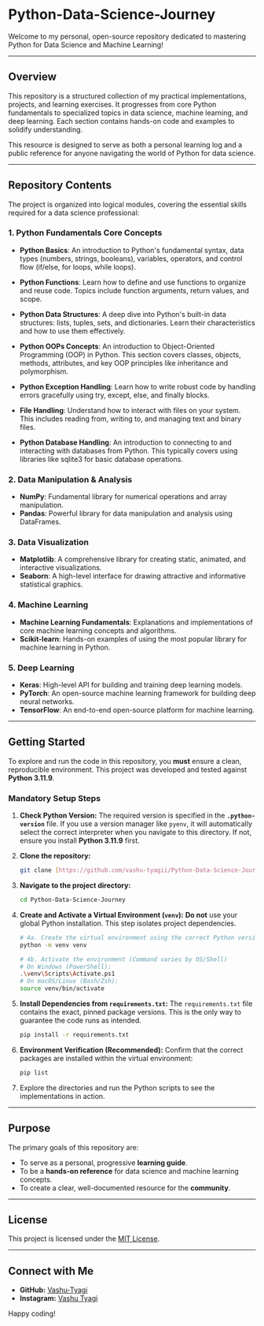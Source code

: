 # Python-Data-Science-Journey

Welcome to my personal, open-source repository dedicated to mastering Python for Data Science and Machine Learning!

---

## Overview

This repository is a structured collection of my practical implementations, projects, and learning exercises. It progresses from core Python fundamentals to specialized topics in data science, machine learning, and deep learning. Each section contains hands-on code and examples to solidify understanding.

This resource is designed to serve as both a personal learning log and a public reference for anyone navigating the world of Python for data science.

---

## Repository Contents

The project is organized into logical modules, covering the essential skills required for a data science professional:

### **1. Python Fundamentals Core Concepts**

- **Python Basics**: An introduction to Python's fundamental syntax, data types (numbers, strings, booleans), variables, operators, and control flow (if/else, for loops, while loops).

- **Python Functions**: Learn how to define and use functions to organize and reuse code. Topics include function arguments, return values, and scope.

- **Python Data Structures**: A deep dive into Python's built-in data structures: lists, tuples, sets, and dictionaries. Learn their characteristics and how to use them effectively.

- **Python OOPs Concepts**: An introduction to Object-Oriented Programming (OOP) in Python. This section covers classes, objects, methods, attributes, and key OOP principles like inheritance and polymorphism.

- **Python Exception Handling**: Learn how to write robust code by handling errors gracefully using try, except, else, and finally blocks.

- **File Handling**: Understand how to interact with files on your system. This includes reading from, writing to, and managing text and binary files.

- **Python Database Handling**: An introduction to connecting to and interacting with databases from Python. This typically covers using libraries like sqlite3 for basic database operations.

### **2. Data Manipulation & Analysis**

- **NumPy**: Fundamental library for numerical operations and array manipulation.
- **Pandas**: Powerful library for data manipulation and analysis using DataFrames.

### **3. Data Visualization**

- **Matplotlib**: A comprehensive library for creating static, animated, and interactive visualizations.
- **Seaborn**: A high-level interface for drawing attractive and informative statistical graphics.

### **4. Machine Learning**

- **Machine Learning Fundamentals**: Explanations and implementations of core machine learning concepts and algorithms.
- **Scikit-learn**: Hands-on examples of using the most popular library for machine learning in Python.

### **5. Deep Learning**

- **Keras**: High-level API for building and training deep learning models.
- **PyTorch**: An open-source machine learning framework for building deep neural networks.
- **TensorFlow**: An end-to-end open-source platform for machine learning.

---

## Getting Started

To explore and run the code in this repository, you **must** ensure a clean, reproducible environment. This project was developed and tested against **Python 3.11.9**.

### **Mandatory Setup Steps**

1.  **Check Python Version:**
    The required version is specified in the **`.python-version`** file. If you use a version manager like `pyenv`, it will automatically select the correct interpreter when you navigate to this directory. If not, ensure you install **Python 3.11.9** first.

2.  **Clone the repository:**
    ```bash
    git clone [https://github.com/vashu-tyagii/Python-Data-Science-Journey.git](https://github.com/vashu-tyagii/Python-Data-Science-Journey.git)
    ```
3.  **Navigate to the project directory:**
    ```bash
    cd Python-Data-Science-Journey
    ```
4.  **Create and Activate a Virtual Environment (`venv`):**
    **Do not** use your global Python installation. This step isolates project dependencies.
    ```bash
    # 4a. Create the virtual environment using the correct Python version
    python -m venv venv

    # 4b. Activate the environment (Command varies by OS/Shell)
    # On Windows (PowerShell):
    .\venv\Scripts\Activate.ps1
    # On macOS/Linux (Bash/Zsh):
    source venv/bin/activate
    ```
5.  **Install Dependencies from `requirements.txt`:**
    The `requirements.txt` file contains the exact, pinned package versions. This is the only way to guarantee the code runs as intended.
    ```bash
    pip install -r requirements.txt
    ```
6.  **Environment Verification (Recommended):**
    Confirm that the correct packages are installed within the virtual environment:
    ```bash
    pip list
    ```
7.  Explore the directories and run the Python scripts to see the implementations in action.

---

## Purpose

The primary goals of this repository are:

- To serve as a personal, progressive **learning guide**.
- To be a **hands-on reference** for data science and machine learning concepts.
- To create a clear, well-documented resource for the **community**.

---

## License

This project is licensed under the [MIT License](LICENSE).

---

## Connect with Me

- **GitHub:** [Vashu-Tyagi](https://github.com/vashu-tyagii)
- **Instagram:** [Vashu Tyagi](https://www.instagram.com/vashu_tyagii/)

Happy coding!
